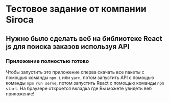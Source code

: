 # Тестовое задание от компании Siroca

## Нужно было сделать веб на библиотеке React js для поиска заказов используя API

### Приложение полностью готово

Чтобы запустить это приложение сперва скачать все пакеты с помощью команды ```npm i``` или ```yarn```, потом запустить API с помощью команды ```npm run serve```,
потом запустить React с помощью команды ```npm start```.
На браузере откроется вкладка где Вы можете увидеть веб приложение!